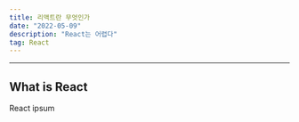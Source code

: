 ```yaml
---
title: 리액트란 무엇인가
date: "2022-05-09"
description: "React는 어렵다"
tag: React
---
```


---

## What is React

React ipsum
